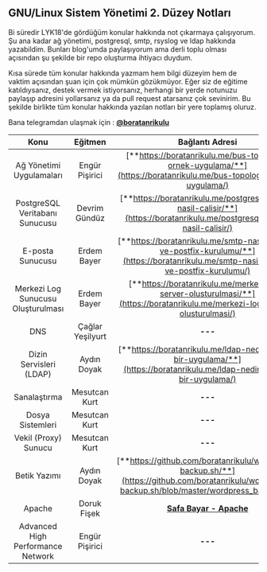 ## GNU/Linux Sistem Yönetimi 2. Düzey Notları

Bi süredir LYK18'de gördüğüm konular hakkında not çıkarmaya çalışıyorum. Şu ana kadar ağ yönetimi, postgresql, smtp, rsyslog ve ldap hakkında yazabildim. Bunları blog'umda paylaşıyorum ama derli toplu olması açısından şu şekilde bir repo oluşturma ihtiyacı duydum.

Kısa sürede tüm konular hakkında yazmam hem bilgi düzeyim hem de vaktim açısından şuan için çok mümkün gözükmüyor. Eğer siz de eğitime katıldıysanız, destek vermek istiyorsanız, herhangi bir yerde notunuzu paylaşıp adresini yollarsanız ya da pull request atarsanız çok sevinirim. Bu şekilde birlikte tüm konular hakkında yazılan notları bir yere toplamış oluruz.

Bana telegramdan ulaşmak için : [**@boratanrikulu**](https://t.me/boratanrikulu)

| Konu | Eğitmen | Bağlantı Adresi |
|:----:|:-------:|:---------------:|
| Ağ Yönetimi Uygulamaları | Engür Pişirici | [**https://boratanrikulu.me/bus-topology-ornek-uygulama/**](https://boratanrikulu.me/bus-topology-ornek-uygulama/) |
| PostgreSQL Veritabanı Sunucusu | Devrim Gündüz | [**https://boratanrikulu.me/postgresql-nedir-nasil-calisir/**](https://boratanrikulu.me/postgresql-nedir-nasil-calisir/) |
| E-posta Sunucusu | Erdem Bayer | [**https://boratanrikulu.me/smtp-nasil-calisir-ve-postfix-kurulumu/**](https://boratanrikulu.me/smtp-nasil-calisir-ve-postfix-kurulumu/) |
| Merkezi Log Sunucusu Oluşturulması | Erdem Bayer | [**https://boratanrikulu.me/merkezi-log-server-olusturulmasi/**](https://boratanrikulu.me/merkezi-log-server-olusturulmasi/) |
| DNS | Çağlar Yeşilyurt | **---** |
| Dizin Servisleri (LDAP) | Aydın Doyak | [**https://boratanrikulu.me/ldap-nedir-ornek-bir-uygulama/**](https://boratanrikulu.me/ldap-nedir-ornek-bir-uygulama/) |
| Sanalaştırma | Mesutcan Kurt | **---** |
| Dosya Sistemleri | Mesutcan Kurt | **---** |
| Vekil (Proxy) Sunucu | Mesutcan Kurt | **---** |
| Betik Yazımı | Aydın Doyak | [**https://github.com/boratanrikulu/wordpress-backup.sh/**](https://github.com/boratanrikulu/wordpress-backup.sh/blob/master/wordpress_backup.sh) |
| Apache | Doruk Fişek | [**Safa Bayar - Apache**](/katikida-bulunanlar/safa-bayar/apache/apache.md) |
| Advanced High Performance Network | Engür Pişirici | **---** |